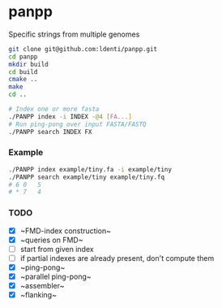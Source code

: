 # panpp
Specific strings from multiple genomes

``` sh
git clone git@github.com:ldenti/panpp.git
cd panpp
mkdir build
cd build
cmake ..
make
cd ..
```

``` sh
# Index one or more fasta
./PANPP index -i INDEX -@4 [FA...]
# Run ping-pong over input FASTA/FASTQ
./PANPP search INDEX FX
```
### Example
``` sh
./PANPP index example/tiny.fa -i example/tiny
./PANPP search example/tiny example/tiny.fq
# 6	0	5
# *	7	4
```

### TODO
- [X] ~FMD-index construction~
- [X] ~queries on FMD~
- [ ] start from given index
- [ ] if partial indexes are already present, don't compute them
- [X] ~ping-pong~
- [X] ~parallel ping-pong~
- [X] ~assembler~
- [X] ~flanking~
